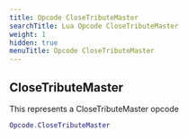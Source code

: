 ```yaml
---
title: Opcode CloseTributeMaster
searchTitle: Lua Opcode CloseTributeMaster
weight: 1
hidden: true
menuTitle: Opcode CloseTributeMaster
---
```

## CloseTributeMaster

This represents a CloseTributeMaster opcode
```lua
Opcode.CloseTributeMaster
```